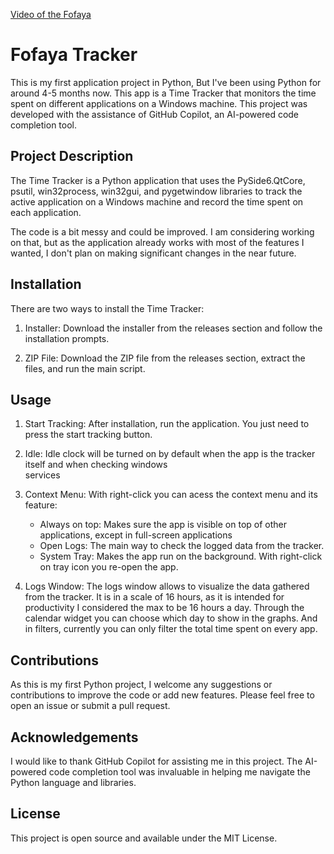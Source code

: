 [Video of the Fofaya](https://www.youtube.com/watch?v=dQw4w9WgXcQ)

# Fofaya Tracker
This is my first application project in Python, But I've been using Python for around 4-5 months now.
This app is a Time Tracker that monitors the time spent on different applications on a Windows machine. This project was developed with the assistance of GitHub Copilot, an AI-powered code completion tool.

## Project Description
The Time Tracker is a Python application that uses the PySide6.QtCore, psutil, win32process, win32gui, and pygetwindow libraries to track the active application on a Windows machine and record the time spent on each application.

The code is a bit messy and could be improved. I am considering working on that, but as the application already works with most of the features I wanted, I don't plan on making significant changes in the near future.

## Installation
There are two ways to install the Time Tracker:

1. Installer: Download the installer from the releases section and follow the installation prompts.

2. ZIP File: Download the ZIP file from the releases section, extract the files, and run the main script.

## Usage
1. Start Tracking: After installation, run the application. You just need to press the start tracking button.
   
2. Idle: Idle clock will be turned on by default when the app is the tracker itself and when checking windows   
   services
   
3. Context Menu: With right-click you can acess the context menu and its feature:
   - Always on top: Makes sure the app is visible on top of other applications, except in full-screen applications
   - Open Logs: The main way to check the logged data from the tracker.
   - System Tray: Makes the app run on the background. With right-click on tray icon you re-open the app.

4. Logs Window: The logs window allows to visualize the data gathered from the tracker. It is in a scale of 16 hours,
   as it is intended for productivity I considered the max to be 16 hours a day. Through the calendar widget you can 
   choose which day to show in the graphs. And in filters, currently you can only filter the total time spent on 
   every app.

## Contributions
As this is my first Python project, I welcome any suggestions or contributions to improve the code or add new features. Please feel free to open an issue or submit a pull request.

## Acknowledgements
I would like to thank GitHub Copilot for assisting me in this project. The AI-powered code completion tool was invaluable in helping me navigate the Python language and libraries.

## License
This project is open source and available under the MIT License.



